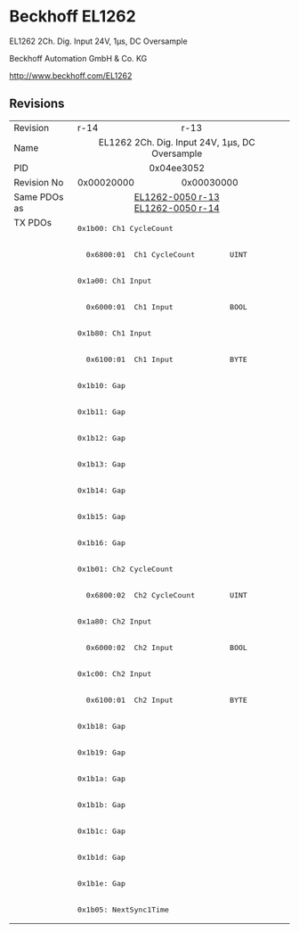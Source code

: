# Beckhoff EL1262

EL1262 2Ch. Dig. Input 24V, 1µs, DC Oversample

Beckhoff Automation GmbH & Co. KG

http://www.beckhoff.com/EL1262

## Revisions
<table>
<tr >
<td>Revision</td>
<td>r-14</td>
<td>r-13</td>
</tr>
<tr >
<td>Name</td>
<td colspan=2 align="center">EL1262 2Ch. Dig. Input 24V, 1µs, DC Oversample</td>
</tr>
<tr >
<td>PID</td>
<td colspan=2 align="center">0x04ee3052</td>
</tr>
<tr >
<td>Revision No</td>
<td>0x00020000</td>
<td>0x00030000</td>
</tr>
<tr >
<td>Same PDOs as</td>
<td colspan=2 align="center"><a href="EL1262-0050">EL1262-0050 r-13</a><br/><a href="EL1262-0050">EL1262-0050 r-14</a></td>
</tr>
<tr class="txpdo pdosection">
<td rowspan=27 valign=top>TX PDOs</td>
<td colspan=2 align="left"><pre>0x1b00: Ch1 CycleCount</pre></td>
<td></td>
</tr>
<tr class="txpdo">
<td colspan=2 align="left"><pre>  0x6800:01  Ch1 CycleCount        UINT</pre></td>
</tr>
<tr class="txpdo pdosection">
<td colspan=2 align="left"><pre>0x1a00: Ch1 Input</pre></td>
</tr>
<tr class="txpdo">
<td colspan=2 align="left"><pre>  0x6000:01  Ch1 Input             BOOL</pre></td>
</tr>
<tr class="txpdo pdosection">
<td colspan=2 align="left"><pre>0x1b80: Ch1 Input</pre></td>
</tr>
<tr class="txpdo">
<td colspan=2 align="left"><pre>  0x6100:01  Ch1 Input             BYTE</pre></td>
</tr>
<tr class="txpdo pdosection">
<td colspan=2 align="left"><pre>0x1b10: Gap</pre></td>
</tr>
<tr class="txpdo pdosection">
<td colspan=2 align="left"><pre>0x1b11: Gap</pre></td>
</tr>
<tr class="txpdo pdosection">
<td colspan=2 align="left"><pre>0x1b12: Gap</pre></td>
</tr>
<tr class="txpdo pdosection">
<td colspan=2 align="left"><pre>0x1b13: Gap</pre></td>
</tr>
<tr class="txpdo pdosection">
<td colspan=2 align="left"><pre>0x1b14: Gap</pre></td>
</tr>
<tr class="txpdo pdosection">
<td colspan=2 align="left"><pre>0x1b15: Gap</pre></td>
</tr>
<tr class="txpdo pdosection">
<td colspan=2 align="left"><pre>0x1b16: Gap</pre></td>
</tr>
<tr class="txpdo pdosection">
<td colspan=2 align="left"><pre>0x1b01: Ch2 CycleCount</pre></td>
</tr>
<tr class="txpdo">
<td colspan=2 align="left"><pre>  0x6800:02  Ch2 CycleCount        UINT</pre></td>
</tr>
<tr class="txpdo pdosection">
<td colspan=2 align="left"><pre>0x1a80: Ch2 Input</pre></td>
</tr>
<tr class="txpdo">
<td colspan=2 align="left"><pre>  0x6000:02  Ch2 Input             BOOL</pre></td>
</tr>
<tr class="txpdo pdosection">
<td colspan=2 align="left"><pre>0x1c00: Ch2 Input</pre></td>
</tr>
<tr class="txpdo">
<td colspan=2 align="left"><pre>  0x6100:01  Ch2 Input             BYTE</pre></td>
</tr>
<tr class="txpdo pdosection">
<td colspan=2 align="left"><pre>0x1b18: Gap</pre></td>
</tr>
<tr class="txpdo pdosection">
<td colspan=2 align="left"><pre>0x1b19: Gap</pre></td>
</tr>
<tr class="txpdo pdosection">
<td colspan=2 align="left"><pre>0x1b1a: Gap</pre></td>
</tr>
<tr class="txpdo pdosection">
<td colspan=2 align="left"><pre>0x1b1b: Gap</pre></td>
</tr>
<tr class="txpdo pdosection">
<td colspan=2 align="left"><pre>0x1b1c: Gap</pre></td>
</tr>
<tr class="txpdo pdosection">
<td colspan=2 align="left"><pre>0x1b1d: Gap</pre></td>
</tr>
<tr class="txpdo pdosection">
<td colspan=2 align="left"><pre>0x1b1e: Gap</pre></td>
</tr>
<tr class="txpdo pdosection">
<td colspan=2 align="left"><pre>0x1b05: NextSync1Time</pre></td>
</tr>
</table>
